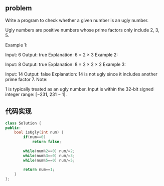 ## problem
Write a program to check whether a given number is an ugly number.

Ugly numbers are positive numbers whose prime factors only include 2, 3, 5.

Example 1:

Input: 6
Output: true
Explanation: 6 = 2 × 3
Example 2:

Input: 8
Output: true
Explanation: 8 = 2 × 2 × 2
Example 3:

Input: 14
Output: false 
Explanation: 14 is not ugly since it includes another prime factor 7.
Note:

1 is typically treated as an ugly number.
Input is within the 32-bit signed integer range: [−231,  231 − 1].
## 代码实现
```C++
class Solution {
public:
    bool isUgly(int num) {
        if(num==0)
            return false;
        
        while(num%2==0) num/=2;
        while(num%3==0) num/=3;
        while(num%5==0) num/=5;
        
        return num==1;
    }
};
```
